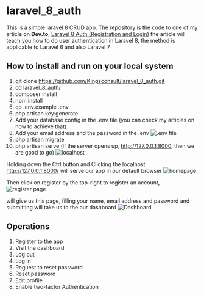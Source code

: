 # laravel_8_auth
This is a simple laravel 8 CRUD app.
The repository is the code to one of my article on **Dev.to**, [Laravel 8 Auth (Registration and Login)](https://dev.to/kingsconsult/laravel-8-auth-registration-and-login-32jl) the article will teach you how to do user authentication in Laravel 8, the method is applicable to Laravel 6 and also Laravel 7 

## How to install and run on your local system
1. git clone https://github.com/Kingsconsult/laravel_8_auth.git
2. cd laravel_8_auth/
3. composer install
4. npm install
5. cp .env.example .env
6. php artisan key:generate
7. Add your database config in the .env file (you can check my articles on how to achieve that)
8. Add your email address and the password in the .env
![.env file](https://res.cloudinary.com/kingsconsult/image/upload/v1600318472/15_ed1xxx.png)
9. php artisan migrate
10. php artisan serve (if the server opens up, http://127.0.0.1:8000,  then we are good to go)
![localhost](https://res.cloudinary.com/kingsconsult/image/upload/v1600705305/laravel%208%20modal/4_pp7r76.png)

Holding down the Ctrl button and Clicking the localhost http://127.0.0.1:8000/ will serve our app in our default browser
![homepage](https://res.cloudinary.com/kingsconsult/image/upload/v1602275187/laravel%208%20gmail/4_fiftn6.png)

Then click on register by the top-right to register an account,
![register page](https://res.cloudinary.com/kingsconsult/image/upload/v1600318471/10_rqgzrc.png)

will give us this page, filling your name, email address and password and submitting will take us to the our dashboard
![Dashboard](https://res.cloudinary.com/kingsconsult/image/upload/v1600318472/11_htzvj5.png)

## Operations
1. Register to the app
2. Visit the dashboard
3. Log out
4. Log in
5. Reguest to reset password
6. Reset password
7. Edit profile
8. Enable two-factor Authentication

